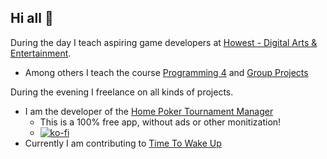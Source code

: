## Hi all 👋

During the day I teach aspiring game developers at [Howest - Digital Arts & Entertainment](www.digitalartsandentertainment.com).

- Among others I teach the course [Programming 4](avadae.github.com/programming4) and [Group Projects](avadae.github.io/game-groupprojects)

During the evening I freelance on all kinds of projects.

- I am the developer of the [Home Poker Tournament Manager](https://hptm.eu)
  - This is a 100% free app, without ads or other monitization!
  - [![ko-fi](https://ko-fi.com/img/githubbutton_sm.svg)](https://ko-fi.com/V7V51EHNO6)
- Currently I am contributing to [Time To Wake Up](https://store.steampowered.com/app/2509870/Time_To_Wake_Up/)



<!--
**grrava/grrava** is a ✨ _special_ ✨ repository because its `README.md` (this file) appears on your GitHub profile.

Here are some ideas to get you started:

- 🔭 I’m currently working on ...
- 🌱 I’m currently learning ...
- 👯 I’m looking to collaborate on ...
- 🤔 I’m looking for help with ...
- 💬 Ask me about ...
- 📫 How to reach me: ...
- 😄 Pronouns: ...
- ⚡ Fun fact: ...
-->
